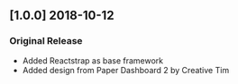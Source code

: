 ## [1.0.0] 2018-10-12
### Original Release
- Added Reactstrap as base framework
- Added design from Paper Dashboard 2 by Creative Tim

